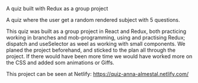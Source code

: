 A quiz built with Redux as a group project


A quiz where the user get a random rendered subject with 5 questions.


This quiz was built as a group project in React and Redux, both practicing working in branches and mob-programming, using and practising Redux; dispatch and useSelector as weel as working with small components.
We planed the project beforehand, and sticked to the plan all through the project. If there would have been more time we would have worked more on the CSS and added som animations or Giffs.

This project can be seen at Netlify:
https://quiz-anna-almestal.netlify.com/








